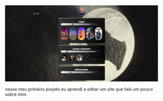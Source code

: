 ![preview](./assets/preview.png)

nesse meu primeiro projeto eu aprendi a editar um site que fala um pouco sobre mim.
